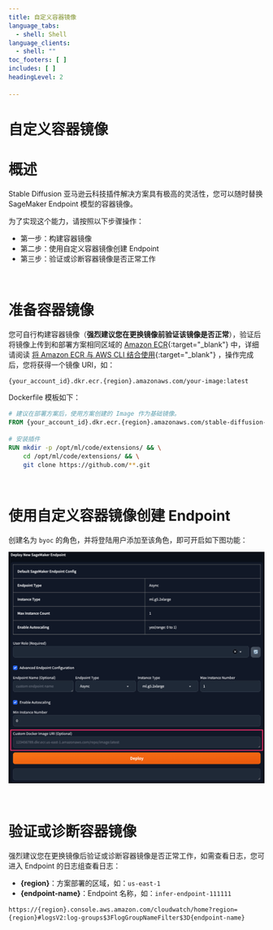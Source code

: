 ```yaml
---
title: 自定义容器镜像
language_tabs:
  - shell: Shell
language_clients:
  - shell: ""
toc_footers: [ ]
includes: [ ]
headingLevel: 2

---
```


<!-- Generator: Widdershins v4.0.1 -->

<h1 id="stable-diffusion-train-and-deploy-api">自定义容器镜像</h1>

# 概述

Stable Diffusion 亚马逊云科技插件解决方案具有极高的灵活性，您可以随时替换 SageMaker Endpoint 模型的容器镜像。

为了实现这个能力，请按照以下步骤操作：

- 第一步：构建容器镜像
- 第二步：使用自定义容器镜像创建 Endpoint
- 第三步：验证或诊断容器镜像是否正常工作

<br>

# 准备容器镜像

您可自行构建容器镜像（**强烈建议您在更换镜像前验证该镜像是否正常**），验证后将镜像上传到和部署方案相同区域的 [Amazon ECR](https://console.aws.amazon.com/ecr){:target="_blank"}
中，详细请阅读 [将 Amazon ECR 与 AWS CLI 结合使用](https://docs.aws.amazon.com/zh_cn/AmazonECR/latest/userguide/getting-started-cli.html){:target="_blank"}
，操作完成后，您将获得一个镜像 URI，如：

```shell
{your_account_id}.dkr.ecr.{region}.amazonaws.com/your-image:latest
```

Dockerfile 模板如下：

```dockerfile
# 建议在部署方案后，使用方案创建的 Image 作为基础镜像。
FROM {your_account_id}.dkr.ecr.{region}.amazonaws.com/stable-diffusion-aws-extension/aigc-webui-inference:latest

# 安装插件
RUN mkdir -p /opt/ml/code/extensions/ && \
    cd /opt/ml/code/extensions/ && \
    git clone https://github.com/**.git

```

<br>


# 使用自定义容器镜像创建 Endpoint

创建名为 `byoc` 的角色，并将登陆用户添加至该角色，即可开启如下图功能：

![UpdateImage](../images/byoc.png)

<br>

# 验证或诊断容器镜像

强烈建议您在更换镜像后验证或诊断容器镜像是否正常工作，如需查看日志，您可进入 Endpoint 的日志组查看日志：

- **{region}**：方案部署的区域，如：`us-east-1`
- **{endpoint-name}**：Endpoint 名称，如：`infer-endpoint-111111`

```shell
https://{region}.console.aws.amazon.com/cloudwatch/home?region={region}#logsV2:log-groups$3FlogGroupNameFilter$3D{endpoint-name}
```
